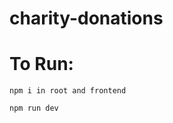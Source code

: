 # charity-donations

# To Run:

```terminal
npm i in root and frontend
```

```terminal
npm run dev
```